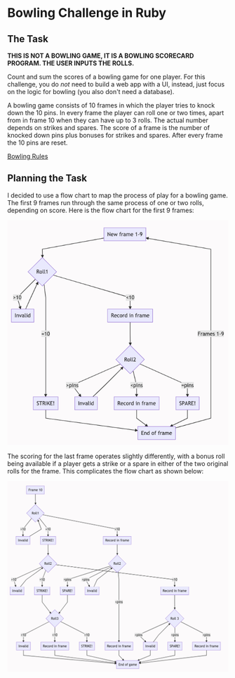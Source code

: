 # Bowling Challenge in Ruby

## The Task

**THIS IS NOT A BOWLING GAME, IT IS A BOWLING SCORECARD PROGRAM. THE USER INPUTS THE ROLLS.**

Count and sum the scores of a bowling game for one player. For this challenge, you do _not_ need to build a web app with a UI, instead, just focus on the logic for bowling (you also don't need a database).

A bowling game consists of 10 frames in which the player tries to knock down the 10 pins. In every frame the player can roll one or two times, apart from in frame 10 when they can have up to 3 rolls. The actual number depends on strikes and spares. The score of a frame is the number of knocked down pins plus bonuses for strikes and spares. After every frame the 10 pins are reset.

[Bowling Rules](bowling_rules.md)

## Planning the Task

I decided to use a flow chart to map the process of play for a bowling game.  The first 9 frames run through the same process of one or two rolls, depending on score.  Here is the flow chart for the first 9 frames:

![Frames 1-9 Flow Chart](images/frames_1_to_9_flow.png)

The scoring for the last frame operates slightly differently, with a bonus roll being available if a player gets a strike or a spare in either of the two original rolls for the frame.  This complicates the flow chart as shown below:

![Frame 10 Flow Chart](images/frame_10_flow.png)
